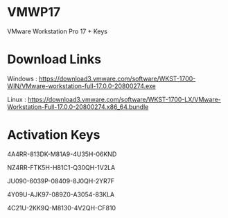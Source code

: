 # VMWP17
VMware Workstation Pro 17 + Keys

# Download Links
Windows : https://download3.vmware.com/software/WKST-1700-WIN/VMware-workstation-full-17.0.0-20800274.exe

Linux : https://download3.vmware.com/software/WKST-1700-LX/VMware-Workstation-Full-17.0.0-20800274.x86_64.bundle

# Activation Keys
4A4RR-813DK-M81A9-4U35H-06KND

NZ4RR-FTK5H-H81C1-Q30QH-1V2LA

JU090-6039P-08409-8J0QH-2YR7F

4Y09U-AJK97-089Z0-A3054-83KLA

4C21U-2KK9Q-M8130-4V2QH-CF810
